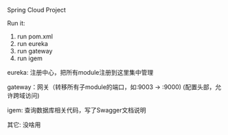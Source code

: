 Spring Cloud Project

Run it:
1. run pom.xml
2. run eureka
3. run gateway
4. run igem

eureka: 注册中心，把所有module注册到这里集中管理

gateway：网关（转移所有子module的端口，如:9003 -> :9000) (配置头部，允许跨域访问)

igem: 查询数据库相关代码，写了Swagger文档说明

其它: 没啥用
